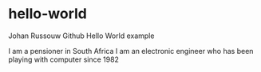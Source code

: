# hello-world
Johan Russouw Github Hello World example

I am a pensioner in South Africa
I am an electronic engineer who has been playing 
with computer since 1982
